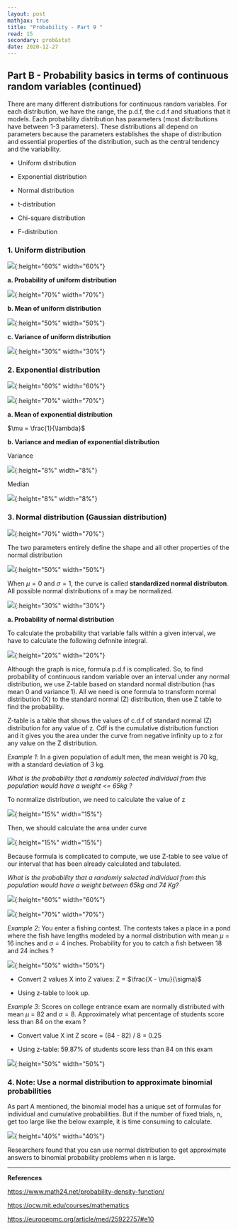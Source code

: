 ```yaml
---
layout: post
mathjax: true
title: "Probability - Part 9 "
read: 15
secondary: prob&stat
date: 2020-12-27
---
```

## Part B - Probability basics in terms of continuous random variables (continued)

There are many different distributions for continuous random variables. For each distribution, we have the range, the p.d.f, the c.d.f and situations that it models. Each probability distribution has parameters (most distributions have between 1-3 parameters). These distributions all depend on parameters because the parameters establishes the shape of distribution and essential properties of the distribution, such as the central tendency and the variability.

+ Uniform distribution

+ Exponential distribution

+ Normal distribution

+ t-distribution

+ Chi-square distribution

+ F-distribution

### 1. Uniform distribution

![](/sources/prob9-1.png){:height="60%" width="60%"}

**a. Probability of uniform distribution**

![](/sources/prob9-2.png){:height="70%" width="70%"}

**b. Mean of uniform distribution**

![](/sources/prob9-3.png){:height="50%" width="50%"}

**c. Variance of uniform distribution**

![](/sources/prob9-4.png){:height="30%" width="30%"}

### 2. Exponential distribution

![](/sources/prob9-8.png){:height="60%" width="60%"}

![](/sources/prob9-5.png){:height="70%" width="70%"}

**a. Mean of exponential distribution**

$\mu = \frac{1}{\lambda}$

**b. Variance and median of exponential distribution**

Variance

![](/sources/prob9-6.png){:height="8%" width="8%"}

Median

![](/sources/prob9-7.png){:height="8%" width="8%"}

### 3. Normal distribution (Gaussian distribution)

![](/sources/prob9-9.png){:height="70%" width="70%"}

The two parameters entirely define the shape and all other properties of the normal distribution

![](/sources/prob9-10.png){:height="50%" width="50%"}

When $\mu = 0$ and $\sigma = 1$, the curve is called **standardized normal distributon**. All possible normal distributions of x may be normalized.

![](/sources/prob9-12.png){:height="30%" width="30%"}

**a. Probability of normal distribution**

To calculate the probability that variable falls within a given interval, we have to calculate the following defnnite integral.

![](/sources/prob9-13.png){:height="20%" width="20%"}

Although the graph is nice, formula p.d.f is complicated. So, to find probability of continuous random variable over an interval under any normal distribution, we use Z-table based on standard normal distribution (has mean 0 and variance 1). All we need is one formula to transform normal distribution (X) to the standard normal (Z) distribution, then use Z table to find the probability. 

Z-table is a table that shows the values of c.d.f of standard normal (Z) distribution for any value of z. Cdf is the cumulative distribution function and it gives you the area under the curve from negative infinity up to z for any value on the Z distribution.

*Example 1*: In a given population of adult men, the mean weight is 70 kg, with a standard deviation of 3 kg. 

*What is the probability that a randomly selected individual from this population would have a weight <= 65kg ?*

To normalize distribution, we need to calculate the value of z

![](/sources/prob9-14.png){:height="15%" width="15%"}

Then, we should calculate the area under curve 

![](/sources/prob9-15.png){:height="15%" width="15%"}

Because formula is complicated to compute, we use Z-table to see value of our interval that has been already calculated and tabulated.

*What is the probability that a randomly selected individual from this population would have a weight between 65kg and 74 Kg?*

![](/sources/prob9-11.png){:height="60%" width="60%"}

![](/sources/prob9-16.png){:height="70%" width="70%"}

*Example 2*: You enter a fishing contest. The contests takes a place in a pond where the fish have lengths modeled by a normal distribution with mean $\mu$ = 16 inches and $\sigma = 4$ inches. Probability for you to catch a fish between 18 and 24 inches ? 

![](/sources/prob6-3.png){:height="50%" width="50%"}

+ Convert 2 values X into Z values: Z = $\frac{X - \mu}{\sigma}$

+ Using z-table to look up. 

*Example 3*: Scores on college entrance exam are normally distributed with mean $\mu$ = 82 and $\sigma = 8$. Approximately what percentage of students score less than 84 on the exam ?

+ Convert value X int Z score = (84 - 82) / 8 = 0.25

+ Using z-table: 59.87% of students score less than 84 on this exam
  
![](/sources/prob6-4.png){:height="50%" width="50%"}

### 4. Note: Use a normal distribution to approximate binomial probabilities

As part A mentioned, the binomial model has a unique set of formulas for individual and cumulative probabilities. But if the number of fixed trials, n, get too large like the below example, it is time consuming to calculate.

![](/sources/prob6-5.png){:height="40%" width="40%"}

Researchers found that you can use normal distribution to get approximate answers to binomial probability problems when n is large. 

--------------
**References**

https://www.math24.net/probability-density-function/

https://ocw.mit.edu/courses/mathematics

https://europepmc.org/article/med/25922757#e10